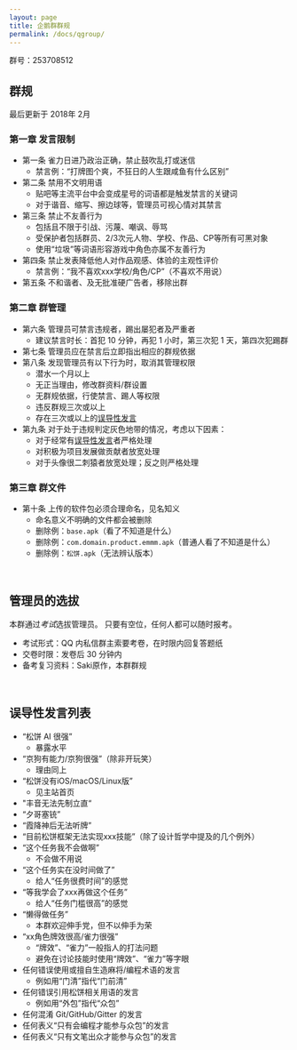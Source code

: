 ```yaml
---
layout: page
title: 企鹅群群规
permalink: /docs/qgroup/
---
```


群号：253708512

## 群规

最后更新于 2018年 2月

### 第一章 发言限制

- 第一条 雀力日进乃政治正确，禁止鼓吹乱打或迷信
    - 禁言例：“打牌图个爽，不狂日的人生跟咸鱼有什么区别”
- 第二条 禁用不文明用语
    - 贴吧等主流平台中会变成星号的词语都是触发禁言的关键词
    - 对于谐音、缩写、擦边球等，管理员可视心情对其禁言
- 第三条 禁止不友善行为
    - 包括且不限于引战、污蔑、嘲讽、辱骂
    - 受保护者包括群员、2/3次元人物、学校、作品、CP等所有可黑对象
    - 使用“垃圾”等词语形容游戏中角色亦属不友善行为
- 第四条 禁止发表降低他人对作品观感、体验的主观性评价
    - 禁言例：“我不喜欢xxx学校/角色/CP”（不喜欢不用说）
- 第五条 不和谐者、及无批准硬广告者，移除出群

### 第二章 群管理

- 第六条 管理员可禁言违规者，踢出屡犯者及严重者
    - 建议禁言时长：首犯 10 分钟，再犯 1 小时，第三次犯 1 天，第四次犯踢群
- 第七条 管理员应在禁言后立即指出相应的群规依据
- 第八条 发现管理员有以下行为时，取消其管理权限
    - 潜水一个月以上
    - 无正当理由，修改群资料/群设置
    - 无群规依据，行使禁言、踢人等权限
    - 违反群规三次或以上
    - 存在三次或以上的[误导性发言](#mis)
- 第九条 对于处于违规判定灰色地带的情况，考虑以下因素：
    - 对于经常有[误导性发言](#mis)者严格处理
    - 对积极为项目发展做贡献者放宽处理
    - 对于头像很二刺猿者放宽处理；反之则严格处理

### 第三章 群文件

- 第十条 上传的软件包必须合理命名，见名知义
    - 命名意义不明确的文件都会被删除
    - 删除例：`base.apk`（看了不知道是什么）
    - 删除例：`com.domain.product.emmm.apk`（普通人看了不知道是什么）
    - 删除例：`松饼.apk`（无法辨认版本）

<br />

## 管理员的选拔

本群通过*考试*选拔管理员。
只要有空位，任何人都可以随时报考。

- 考试形式：QQ 内私信群主索要考卷，在时限内回复答题纸
- 交卷时限：发卷后 30 分钟内
- 备考复习资料：Saki原作，本群群规

<br />

## <a name="mis"></a> 误导性发言列表

- “松饼 AI 很强”
    - 暴露水平
- “京狗有能力/京狗很强”（除非开玩笑）
    - 理由同上
- “松饼没有iOS/macOS/Linux版”
    - 见主站首页
- "丰音无法先制立直“
- “夕哥塞铳”
- “霞降神后无法听牌”
- “目前松饼框架无法实现xxx技能”（除了设计哲学中提及的几个例外）
- “这个任务我不会做啊”
    - 不会做不用说
- “这个任务实在没时间做了”
    - 给人“任务很费时间”的感觉
- “等我学会了xxx再做这个任务”
    - 给人“任务门槛很高”的感觉
- “懒得做任务”
    - 本群欢迎伸手党，但不以伸手为荣
- “xx角色牌效很高/雀力很强”
    - “牌效”、“雀力”一般指人的打法问题
    - 避免在讨论技能时使用“牌效”、“雀力”等字眼
- 任何错误使用或擅自生造麻将/编程术语的发言
    - 例如用“门清”指代“门前清”
- 任何错误引用松饼相关用语的发言
    - 例如用“外包”指代“众包”
- 任何混淆 Git/GitHub/Gitter 的发言
- 任何表义“只有会编程才能参与众包”的发言
- 任何表义“只有文笔出众才能参与众包”的发言


